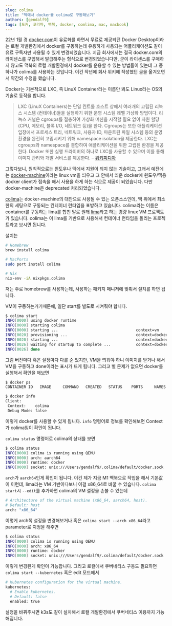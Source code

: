 ```yaml
---
slug: colima
title: "멕에서 docker를 colima로 구동해보기"
authors: [gendalf9]
tags: [도커, 코리마, 맥북, docker, comlima, mac, macbook]
---
```

22년 1월 경 [docker.com](https://docker.com)이 유료화를 하면서 무료로 제공되던 Docker Desktop이라는 로컬 개발환경에서 docker를 구동하는데 유용하게 사용되는 어플리케이션도 같이 유료 구독자만 사용될 수 있게 변경되었습니다. 지금 회사에서는 결국 docker.com의 라이센스를 구입해서 발급해주는 형식으로 변경되었습니다만, 굳이 라이센스를 구매하지 않고도 맥북의 로컬 개발환경에서 docker를 운용할 수 있는 방법들이 있는데 그 중 하나가 colima를 사용하는 것입니다. 이건 작년에 회사 위키에 작성했던 글을 옮겨오면서 약간의 수정을 했습니다.<!--truncate-->

Docker는 기본적으로 LXC, 즉 LinuX Container라는 이름만 봐도 Linux라는 OS의 기술로 동작을 합니다. 

> LXC (LinuX Containers)는 단일 컨트롤 호스트 상에서 여러개의 고립된 리눅스 시스템 (컨테이너)들을 실행하기 위한 운영 시스템 레벨 가상화 방법이다.  리눅스 커널은 cgroups를 절충하여 가상화 머신을 시작할 필요 없이 자원 할당 (CPU, 메모리, 블록 I/O, 네트워크 등)을 한다. Cgroups는 또한 애플리케이션 입장에서 프로세스 트리, 네트워크, 사용자 ID, 마운트된 파일 시스템 등의 운영 환경을 완전히 고립시키기 위해 namespace isolation을 제공한다.  LXC는 cgroups와 namespace를 결합하여 애플리케이션을 위한 고립된 환경을 제공한다. Docker 또한 실행 드라이버의 하나로 LXC를 사용할 수 있으며 이를 통해 이미지 관리와 개발 서비스를 제공한다. – [위키피디아](https://ko.wikipedia.org/wiki/LXC)

그렇다보니, 원칙적으로는 윈도우나 맥에서 지원이 되지 않는 기술이고, 그래서 예전에는 [docker-machine](https://github.com/docker/machine)이라는 linux vm을 띄우고 그 안에서 띄운 docker에 윈도우/맥용 docker client가 접속을 해서 사용을 하게 하는 식으로 제공이 되었습니다. 다만 docker-machine은 deprecated 처리되었습니다.

[colima](https://github.com/abiosoft/colima)는 docker-machine의 대안으로 사용될 수 있는 오픈소스인데, 맥 위에서 최소한의 세팅으로 구동되는 컨테이너 런타임을 표방하고 있습니다. colima라는 이름은 container를 구동하는 lima를 합친 말로 원래 [lima](https://github.com/lima-vm/lima)라고 하는 경량 linux VM 프로젝트가 있습니다. colima는 이 lima를 기반으로 사용해서 컨테이너 런타임을 돌리는 프로젝트라고 보시면 됩니다.

설치는

```sh
# Homebrew
brew install colima

# MacPorts
sudo port install colima

# Nix
nix-env -iA nixpkgs.colima
```
저는 주로 homebrew를 사용하는데, 사용하는 패키지 매니저에 맞춰서 설치를 하면 됩니다.

VM이 구동하는거기때문에, 일단 start를 별도로 시켜줘야 합니다.
```sh
$ colima start
INFO[0000] using docker runtime
INFO[0000] starting colima
INFO[0000] starting ...                                  context=vm
INFO[0020] provisioning ...                              context=docker
INFO[0020] starting ...                                  context=docker
INFO[0026] waiting for startup to complete ...           context=docker
INFO[0026] done
```
그럼 버전마다 혹은 설정마다 다를 순 있지만, VM을 띄워야 하니 이미지를 받거나 해서 VM을 구동하고 done이라는 표시가 뜨게 됩니다. 그리고 별 문제가 없으면 docker를 실행해서 확인을 해보면
```sh
$ docker ps
CONTAINER ID   IMAGE     COMMAND   CREATED   STATUS    PORTS     NAMES

$ docker info
Client:
 Context:    colima
 Debug Mode: false
```
이렇게 docker를 사용할 수 있게 됩니다. `info` 명령어로 정보를 확인해보면 Context가 colima임이 확인이 됩니다.

`colima status` 명령어로 colima의 상태를 보면
```sh
$ colima status
INFO[0000] colima is running using QEMU
INFO[0000] arch: aarch64
INFO[0000] runtime: docker
INFO[0000] socket: unix:///Users/gendalf9/.colima/default/docker.sock
```
`arch`가 `aarch64`인게 확인이 됩니다. 이건 제가 지금 M1 맥북으로 작업을 해서 기본값이 이런데, lima라는 VM 기반이다보니 이걸 x86_64로 바꿀 수 있습니다. `colima start`시 `--edit`를 추가하면 colima의 VM 설정을 손볼 수 있는데

```sh
# Architecture of the virtual machine (x86_64, aarch64, host).
# Default: host
arch: "x86_64"
```
이렇게 arch쪽 설정을 변경해보거나 혹은 `colima start --arch x86_64`라고 parameter로 지정을 해주면 

```sh
$ colima status
INFO[0000] colima is running using QEMU
INFO[0000] arch: x86_64
INFO[0000] runtime: docker
INFO[0000] socket: unix:///Users/gendalf9/.colima/default/docker.sock
```
이렇게 변경된게 확인이 가능합니다. 그리고 로컬에서 쿠버네티스 구동도 필요하면 `colima start --kubernetes` 혹은 edit 모드에서
```sh
# Kubernetes configuration for the virtual machine.
kubernetes:
  # Enable kubernetes.
  # Default: false
  enabled: true
```
설정을 바꿔주시면 k3s도 같이 설치해서 로컬 개발환경에서 쿠버네티스 이용까지 가능해집니다.